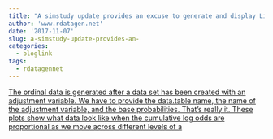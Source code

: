 ```yaml
---
title: "A simstudy update provides an excuse to generate and display Likert-type data"
author: 'www.rdatagen.net'
date: '2017-11-07'
slug: a-simstudy-update-provides-an-
categories:
  - bloglink
tags:
  - rdatagennet
---
```


[The ordinal data is generated after a data set has been created with an adjustment variable. We have to provide the data.table name, the name of the adjustment variable, and the base probabilities. That’s really it. These plots show what data look like when the cumulative log odds are proportional as we move across different levels of a<i class="fas fa-external-link-alt"></i>](https://www.rdatagen.net/post/generating-and-displaying-likert-type-data/)

